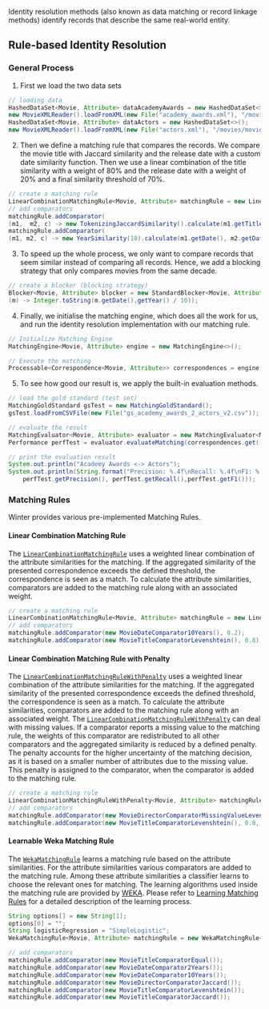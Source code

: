 Identity resolution methods (also known as data matching or record linkage methods) identify records that describe the same real-world entity. 

## Rule-based Identity Resolution

### General Process

1.	First we load the two data sets

```java
// loading data
HashedDataSet<Movie, Attribute> dataAcademyAwards = new HashedDataSet<>();
new MovieXMLReader().loadFromXML(new File("academy_awards.xml"), "/movies/movie", dataAcademyAwards);
HashedDataSet<Movie, Attribute> dataActors = new HashedDataSet<>();
new MovieXMLReader().loadFromXML(new File("actors.xml"), "/movies/movie", dataActors);
```

2.	Then we define a matching rule that compares the records. We compare the movie title with Jaccard similarity and the release date with a custom date similarity function. Then we use a linear combination of the title similarity with a weight of 80% and the release date with a weight of 20% and a final similarity threshold of 70%.

```java
// create a matching rule
LinearCombinationMatchingRule<Movie, Attribute> matchingRule = new LinearCombinationMatchingRule<>(0.7);
// add comparators
matchingRule.addComparator(
(m1,  m2, c) -> new TokenizingJaccardSimilarity().calculate(m1.getTitle(), m2.getTitle()), 0.8);
matchingRule.addComparator(
(m1, m2, c) -> new YearSimilarity(10).calculate(m1.getDate(), m2.getDate()), 0.2);
```

3.	To speed up the whole process, we only want to compare records that seem similar instead of comparing all records. Hence, we add a blocking strategy that only compares movies from the same decade.

```java
// create a blocker (blocking strategy)
Blocker<Movie, Attribute> blocker = new StandardBlocker<Movie, Attribute>(
(m) -> Integer.toString(m.getDate().getYear() / 10));
```

4.	Finally, we initialise the matching engine, which does all the work for us, and run the identity resolution implementation with our matching rule.

```java
// Initialize Matching Engine
MatchingEngine<Movie, Attribute> engine = new MatchingEngine<>();

// Execute the matching
Processable<Correspondence<Movie, Attribute>> correspondences = engine.runIdentityResolution(dataAcademyAwards, dataActors, null, matchingRule, blocker);
```

5.	To see how good our result is, we apply the built-in evaluation methods.

```java
// load the gold standard (test set)
MatchingGoldStandard gsTest = new MatchingGoldStandard();
gsTest.loadFromCSVFile(new File("gs_academy_awards_2_actors_v2.csv"));

// evaluate the result
MatchingEvaluator<Movie, Attribute> evaluator = new MatchingEvaluator<Movie, Attribute>();
Performance perfTest = evaluator.evaluateMatching(correspondences.get(),gsTest);

// print the evaluation result
System.out.println("Academy Awards <-> Actors");
System.out.println(String.format("Precision: %.4f\nRecall: %.4f\nF1: %.4f",
	perfTest.getPrecision(), perfTest.getRecall(),perfTest.getF1()));
```

### Matching Rules

Winter provides various pre-implemented Matching Rules.

#### Linear Combination Matching Rule

The [`LinearCombinationMatchingRule`](https://github.com/olehmberg/winter/blob/master/winter-framework/src/main/java/de/uni_mannheim/informatik/dws/winter/matching/rules/LinearCombinationMatchingRule.java) uses a weighted linear combination of the attribute similarities for the matching.
If the aggregated similarity of the presented correspondence exceeds the defined threshold, the correspondence is seen as a match.
To calculate the attribute similarities, comparators are added to the matching rule along with an associated weight.

```java
// create a matching rule
LinearCombinationMatchingRule<Movie, Attribute> matchingRule = new LinearCombinationMatchingRule<>(0.7);
// add comparators
matchingRule.addComparator(new MovieDateComparator10Years(), 0.2);
matchingRule.addComparator(new MovieTitleComparatorLevenshtein(), 0.8);
```

#### Linear Combination Matching Rule with Penalty

The [`LinearCombinationMatchingRuleWithPenalty`](https://github.com/olehmberg/winter/blob/master/winter-framework/src/main/java/de/uni_mannheim/informatik/dws/winter/matching/rules/LinearCombinationMatchingRuleWithPenalty.java) uses a weighted linear combination of the attribute similarities for the matching.
If the aggregated similarity of the presented correspondence exceeds the defined threshold, the correspondence is seen as a match.
To calculate the attribute similarities, comparators are added to the matching rule along with an associated weight.
The [`LinearCombinationMatchingRuleWithPenalty`](https://github.com/olehmberg/winter/blob/master/winter-framework/src/main/java/de/uni_mannheim/informatik/dws/winter/matching/rules/LinearCombinationMatchingRuleWithPenalty.java) can deal with missing values.
If a comparator reports a missing value to the matching rule, the weights of this comparator are redistributed to all other comparators and the aggregated similarity is reduced by a defined penalty. The penalty accounts for the higher uncertainty of the matching decision, as it is based on a smaller number of attributes due to the missing value. This penalty is assigned to the comparator, when the comparator is added to the matching rule.

```java
// create a matching rule
LinearCombinationMatchingRuleWithPenalty<Movie, Attribute> matchingRule = new LinearCombinationMatchingRuleWithPenalty<>(0.7);
// add comparators
matchingRule.addComparator(new MovieDirectorComparatorMissingValueLevenshtein(), 0.2, 0.15);
matchingRule.addComparator(new MovieTitleComparatorLevenshtein(), 0.8, 0.0);
```

#### Learnable Weka Matching Rule

The [`WekaMatchingRule`](https://github.com/olehmberg/winter/blob/master/winter-framework/src/main/java/de/uni_mannheim/informatik/dws/winter/matching/rules/WekaMatchingRule.java) learns a matching rule based on the attribute similarities.
For the attribute similarities various comparators are added to the matching rule.
Among these attribute similarities a classifier learns to choose the relevant ones for matching.
The learning algorithms used inside the matching rule are provided by [WEKA](http://www.cs.waikato.ac.nz/ml/weka/index.html).
Please refer to [Learning Matching Rules](https://github.com/olehmberg/winter/wiki/Learning-Matching-Rules) for a detailed description of the learning process.

```java
String options[] = new String[1];
options[0] = "";
String logisticRegression = "SimpleLogistic";
WekaMatchingRule<Movie, Attribute> matchingRule = new WekaMatchingRule<>(0.7, logisticRegression, options);

// add comparators
matchingRule.addComparator(new MovieTitleComparatorEqual());
matchingRule.addComparator(new MovieDateComparator2Years());
matchingRule.addComparator(new MovieDateComparator10Years());
matchingRule.addComparator(new MovieDirectorComparatorJaccard());
matchingRule.addComparator(new MovieTitleComparatorLevenshtein());
matchingRule.addComparator(new MovieTitleComparatorJaccard());
```